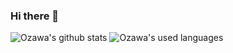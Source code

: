 ### Hi there 👋

<!--
**tk-ozawa/tk-ozawa** is a ✨ _special_ ✨ repository because its `README.md` (this file) appears on your GitHub profile.

Here are some ideas to get you started:

- 🔭 I’m currently working on ...
- 🌱 I’m currently learning ...
- 👯 I’m looking to collaborate on ...
- 🤔 I’m looking for help with ...
- 💬 Ask me about ...
- 📫 How to reach me: ...
- 😄 Pronouns: ...
- ⚡ Fun fact: ...
-->

![Ozawa's github stats](https://github-readme-stats.vercel.app/api?username=tk-ozawa&count_private=true&show_icons=true&theme=algolia)
![Ozawa's used languages](https://github-readme-stats.vercel.app/api/top-langs/?username=tk-ozawa&theme=algolia)
